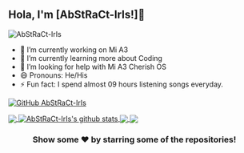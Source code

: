## Hola, I'm [AbStRaCt-IrIs!]👋

<p align="left"> <img src="https://komarev.com/ghpvc/?username=AbStRaCt-IrIs&label=Views&color=blue&style=plastic" alt="AbStRaCt-IrIs" /> </p>



- 🔭 I’m currently working on Mi A3
- 🌱 I’m currently learning more about Coding
- 🤔 I’m looking for help with Mi A3 Cherish OS
- 😄 Pronouns: He/His
- ⚡ Fun fact: I spend almost 09 hours listening songs everyday.

[![GitHub AbStRaCt-IrIs](https://img.shields.io/github/followers/AbStRaCt-IrIs?label=follow&style=social)](https://github.com/AbStRaCt-IrIs)



<a href="https://github.com/AbStRaCt-IrIs">
  <img align="center" src="https://github-readme-stats.vercel.app/api/top-langs/?username=AbStRaCt-IrIs&theme=dark&hide_langs_below=1" />
</a>
<a href="https://github.com/AbStRaCt-IrIs">
 <img align="center" src="https://github-readme-stats.vercel.app/api?username=AbStRaCt-IrIs&show_icons=true&theme=dark&line_height=27" alt="AbStRaCt-IrIs's github stats"/>
</a>
<a href="https://github.com/AbStRaCt-IrIs/device_xiaomi_laurel_sprout">
  <img align="center" src="https://github-readme-stats.vercel.app/api/pin/?username=AbStRaCt-IrIs&repo=device_xiaomi_laurel_sprout&theme=dark" />

</a>
<a href="https://github.com/AbStRaCt-IrIs/vendor_xiaomi_laurel_sprout">
 <img align="center" src="https://github-readme-stats.vercel.app/api/pin/?username=AbStRaCt-IrIs&repo=vendor_xiaomi_laurel_sprout&theme=highcontrast" />
</a>

<div align="center">

### Show some ❤️ by starring some of the repositories!

</div>
